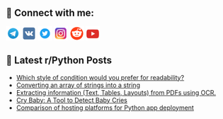 ## 🔎 Connect with me:
[<img src="https://github.com/bullbesh/bullbesh/blob/main/images/Telegram.png" width="32" height="32" />](https://t.me/bullbesh)
[<img src="https://github.com/bullbesh/bullbesh/blob/main/images/VK.png" width="32" height="32" />](https://vk.com/bullbesh)
[<img src="https://github.com/bullbesh/bullbesh/blob/main/images/Twitter.png" width="32" height="32" />](https://twitter.com/bullbesh1)
[<img src="https://github.com/bullbesh/bullbesh/blob/main/images/Instagram.png" width="32" height="32" />](https://www.instagram.com/bullbesh)
[<img src="https://github.com/bullbesh/bullbesh/blob/main/images/Reddit.png" width="32" height="32" />](https://www.reddit.com/user/bullbesh)
[<img src="https://github.com/bullbesh/bullbesh/blob/main/images/YouTube.png" width="32" height="32" />](https://www.youtube.com/channel/UCtfjRs6uzgq5mfm8S06WTcg)

## 📕 Latest r/Python Posts
<!-- BLOG-POST-LIST:START -->
- [Which style of condition would you prefer for readability?](https://www.reddit.com/r/Python/comments/1awecct/which_style_of_condition_would_you_prefer_for/)
- [Converting an array of strings into a string](https://www.reddit.com/r/Python/comments/1awc87w/converting_an_array_of_strings_into_a_string/)
- [Extracting information &lpar;Text, Tables, Layouts&rpar; from PDFs using OCR.](https://www.reddit.com/r/Python/comments/1awc0hh/extracting_information_text_tables_layouts_from/)
- [Cry Baby: A Tool to Detect Baby Cries](https://www.reddit.com/r/Python/comments/1awbm1r/cry_baby_a_tool_to_detect_baby_cries/)
- [Comparison of hosting platforms for Python app deployment](https://www.reddit.com/r/Python/comments/1aw83h9/comparison_of_hosting_platforms_for_python_app/)
<!-- BLOG-POST-LIST:END -->
